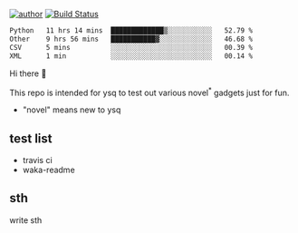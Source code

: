 [![author](https://img.shields.io/badge/author-ysq-green)](https://github.com/Yang-Shiqin)
[![Build Status](https://app.travis-ci.com/Yang-Shiqin/testall.svg?branch=main)](https://app.travis-ci.com/Yang-Shiqin/testall)

<!--START_SECTION:waka-->

```txt
Python   11 hrs 14 mins  █████████████▒░░░░░░░░░░░   52.79 %
Other    9 hrs 56 mins   ███████████▓░░░░░░░░░░░░░   46.68 %
CSV      5 mins          ░░░░░░░░░░░░░░░░░░░░░░░░░   00.39 %
XML      1 min           ░░░░░░░░░░░░░░░░░░░░░░░░░   00.14 %
```

<!--END_SECTION:waka-->

Hi there 👋

This repo is intended for ysq to test out various novel<sup>*</sup> gadgets just for fun.

- "novel" means new to ysq

## test list
- travis ci
- waka-readme


## sth
write sth

